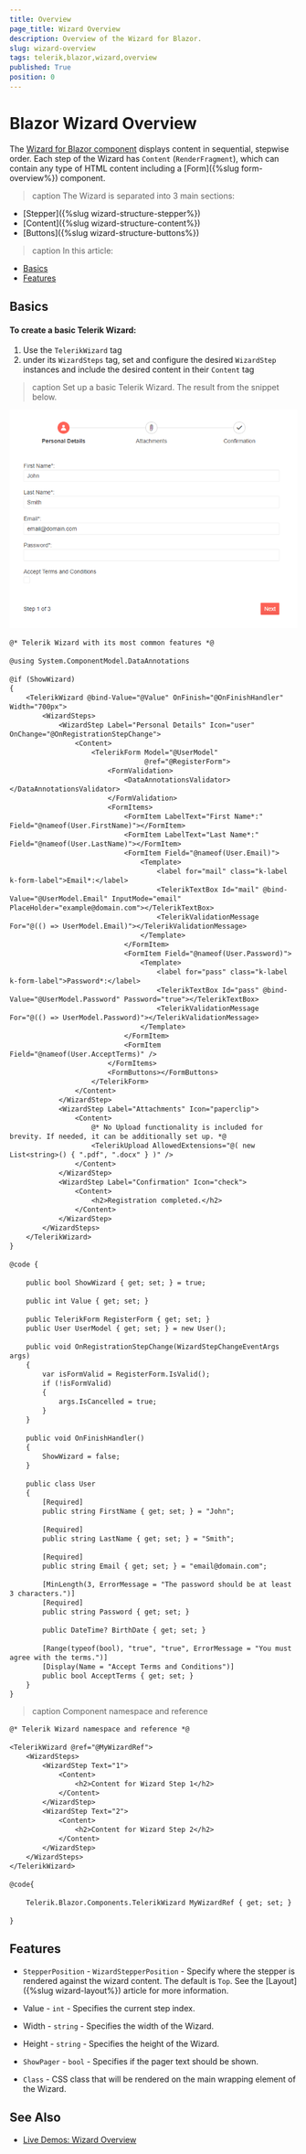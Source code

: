 ```yaml
---
title: Overview
page_title: Wizard Overview
description: Overview of the Wizard for Blazor.
slug: wizard-overview
tags: telerik,blazor,wizard,overview
published: True
position: 0
---
```


# Blazor Wizard Overview

The <a href = "https://www.telerik.com/blazor-ui/wizard" target="_blank">Wizard for Blazor component</a> displays content in sequential, stepwise order. Each step of the Wizard has `Content` (`RenderFragment`), which can contain any type of HTML content including a [Form]({%slug form-overview%}) component.

>caption The Wizard is separated into 3 main sections:
* [Stepper]({%slug wizard-structure-stepper%})
* [Content]({%slug wizard-structure-content%})
* [Buttons]({%slug wizard-structure-buttons%})

>caption In this article:

* [Basics](#basics)
* [Features](#features)

## Basics

#### To create a basic Telerik Wizard:

1. Use the `TelerikWizard` tag
1. under its `WizardSteps` tag, set and configure the desired `WizardStep` instances and include the desired content in their `Content` tag

>caption Set up a basic Telerik Wizard. The result from the snippet below.

![Basic Wizard](images/basic-wizard-example.png)

````CSHTML
@* Telerik Wizard with its most common features *@

@using System.ComponentModel.DataAnnotations

@if (ShowWizard)
{
    <TelerikWizard @bind-Value="@Value" OnFinish="@OnFinishHandler" Width="700px">
        <WizardSteps>
            <WizardStep Label="Personal Details" Icon="user" OnChange="@OnRegistrationStepChange">
                <Content>
                    <TelerikForm Model="@UserModel"
                                 @ref="@RegisterForm">
                        <FormValidation>
                            <DataAnnotationsValidator></DataAnnotationsValidator>
                        </FormValidation>
                        <FormItems>
                            <FormItem LabelText="First Name*:" Field="@nameof(User.FirstName)"></FormItem>
                            <FormItem LabelText="Last Name*:" Field="@nameof(User.LastName)"></FormItem>
                            <FormItem Field="@nameof(User.Email)">
                                <Template>
                                    <label for="mail" class="k-label k-form-label">Email*:</label>
                                    <TelerikTextBox Id="mail" @bind-Value="@UserModel.Email" InputMode="email" PlaceHolder="example@domain.com"></TelerikTextBox>
                                    <TelerikValidationMessage For="@(() => UserModel.Email)"></TelerikValidationMessage>
                                </Template>
                            </FormItem>
                            <FormItem Field="@nameof(User.Password)">
                                <Template>
                                    <label for="pass" class="k-label k-form-label">Password*:</label>
                                    <TelerikTextBox Id="pass" @bind-Value="@UserModel.Password" Password="true"></TelerikTextBox>
                                    <TelerikValidationMessage For="@(() => UserModel.Password)"></TelerikValidationMessage>
                                </Template>
                            </FormItem>
                            <FormItem Field="@nameof(User.AcceptTerms)" />
                        </FormItems>
                        <FormButtons></FormButtons>
                    </TelerikForm>
                </Content>
            </WizardStep>
            <WizardStep Label="Attachments" Icon="paperclip">
                <Content>
                    @* No Upload functionality is included for brevity. If needed, it can be additionally set up. *@
                    <TelerikUpload AllowedExtensions="@( new List<string>() { ".pdf", ".docx" } )" />
                </Content>
            </WizardStep>
            <WizardStep Label="Confirmation" Icon="check">
                <Content>
                    <h2>Registration completed.</h2>
                </Content>
            </WizardStep>
        </WizardSteps>
    </TelerikWizard>
}

@code {

    public bool ShowWizard { get; set; } = true;

    public int Value { get; set; }

    public TelerikForm RegisterForm { get; set; }
    public User UserModel { get; set; } = new User();

    public void OnRegistrationStepChange(WizardStepChangeEventArgs args)
    {
        var isFormValid = RegisterForm.IsValid();
        if (!isFormValid)
        {
            args.IsCancelled = true;
        }
    }

    public void OnFinishHandler()
    {
        ShowWizard = false;
    }

    public class User
    {
        [Required]
        public string FirstName { get; set; } = "John";

        [Required]
        public string LastName { get; set; } = "Smith";

        [Required]
        public string Email { get; set; } = "email@domain.com";

        [MinLength(3, ErrorMessage = "The password should be at least 3 characters.")]
        [Required]
        public string Password { get; set; }

        public DateTime? BirthDate { get; set; }

        [Range(typeof(bool), "true", "true", ErrorMessage = "You must agree with the terms.")]
        [Display(Name = "Accept Terms and Conditions")]
        public bool AcceptTerms { get; set; }
    }
}
````


>caption Component namespace and reference

````CSHTMl
@* Telerik Wizard namespace and reference *@

<TelerikWizard @ref="@MyWizardRef">
    <WizardSteps>
        <WizardStep Text="1">
            <Content>
                <h2>Content for Wizard Step 1</h2>
            </Content>
        </WizardStep>
        <WizardStep Text="2">
            <Content>
                <h2>Content for Wizard Step 2</h2>
            </Content>
        </WizardStep>
    </WizardSteps>
</TelerikWizard>

@code{

    Telerik.Blazor.Components.TelerikWizard MyWizardRef { get; set; }

}
````


## Features

* `StepperPosition` - `WizardStepperPosition` - Specify where the stepper is rendered against the wizard content. The default is `Top`. See the [Layout]({%slug wizard-layout%}) article for more information.

* Value - `int` - Specifies the current step index.

* Width - `string` - Specifies the width of the Wizard.

* Height - `string` - Specifies the height of the Wizard.

* `ShowPager` - `bool` - Specifies if the pager text should be shown.

* `Class` - CSS class that will be rendered on the main wrapping element of the Wizard.

## See Also

  * [Live Demos: Wizard Overview](https://demos.telerik.com/blazor-ui/wizard/overview)
